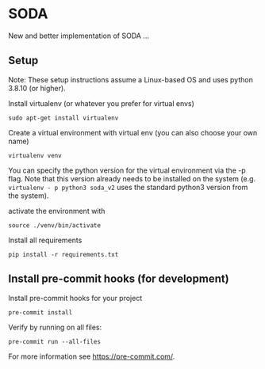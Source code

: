 # SODA
New and better implementation of SODA ...


## Setup

Note: These setup instructions assume a Linux-based OS and uses python 3.8.10 (or higher).

Install virtualenv (or whatever you prefer for virtual envs)

`sudo apt-get install virtualenv`

Create a virtual environment with virtual env (you can also choose your own name)

`virtualenv venv`

You can specify the python version for the virtual environment via the -p flag. 
Note that this version already needs to be installed on the system (e.g. `virtualenv - p python3 soda_v2` uses the 
standard python3 version from the system).

activate the environment with

`source ./venv/bin/activate`

Install all requirements

`pip install -r requirements.txt`

## Install pre-commit hooks (for development)
Install pre-commit hooks for your project

`pre-commit install`

Verify by running on all files:

`pre-commit run --all-files`

For more information see https://pre-commit.com/.
